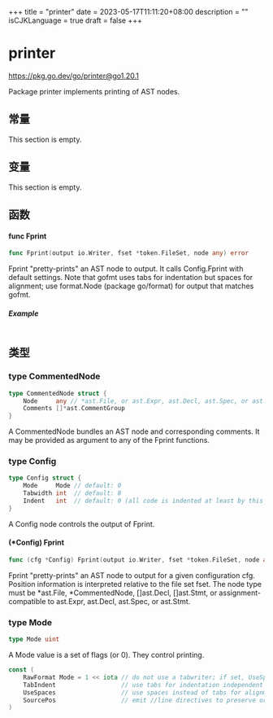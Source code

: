 +++
title = "printer"
date = 2023-05-17T11:11:20+08:00
description = ""
isCJKLanguage = true
draft = false
+++
# printer

https://pkg.go.dev/go/printer@go1.20.1



Package printer implements printing of AST nodes.







## 常量 

This section is empty.

## 变量

This section is empty.

## 函数

#### func Fprint 

``` go 
func Fprint(output io.Writer, fset *token.FileSet, node any) error
```

Fprint "pretty-prints" an AST node to output. It calls Config.Fprint with default settings. Note that gofmt uses tabs for indentation but spaces for alignment; use format.Node (package go/format) for output that matches gofmt.

##### Example
``` go 
```

## 类型

### type CommentedNode 

``` go 
type CommentedNode struct {
	Node     any // *ast.File, or ast.Expr, ast.Decl, ast.Spec, or ast.Stmt
	Comments []*ast.CommentGroup
}
```

A CommentedNode bundles an AST node and corresponding comments. It may be provided as argument to any of the Fprint functions.

### type Config 

``` go 
type Config struct {
	Mode     Mode // default: 0
	Tabwidth int  // default: 8
	Indent   int  // default: 0 (all code is indented at least by this much)
}
```

A Config node controls the output of Fprint.

#### (*Config) Fprint 

``` go 
func (cfg *Config) Fprint(output io.Writer, fset *token.FileSet, node any) error
```

Fprint "pretty-prints" an AST node to output for a given configuration cfg. Position information is interpreted relative to the file set fset. The node type must be *ast.File, *CommentedNode, []ast.Decl, []ast.Stmt, or assignment-compatible to ast.Expr, ast.Decl, ast.Spec, or ast.Stmt.

### type Mode 

``` go 
type Mode uint
```

A Mode value is a set of flags (or 0). They control printing.

``` go 
const (
	RawFormat Mode = 1 << iota // do not use a tabwriter; if set, UseSpaces is ignored
	TabIndent                  // use tabs for indentation independent of UseSpaces
	UseSpaces                  // use spaces instead of tabs for alignment
	SourcePos                  // emit //line directives to preserve original source positions
)
```
